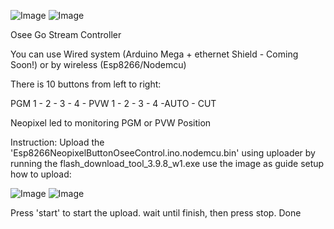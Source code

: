![Image](https://github.com/user-attachments/assets/00b93f89-7881-438d-a1f3-57e3f0499749)
![Image](https://github.com/VQey/OseeUdpController/blob/main/Firmware%20and%20uploader/1.png)

Osee Go Stream Controller

You can use Wired system (Arduino Mega + ethernet Shield - Coming Soon!) or by wireless (Esp8266/Nodemcu)

There is 10 buttons from left to right:

PGM 1 - 2 - 3 - 4 - PVW 1 - 2 - 3 - 4 -AUTO - CUT

Neopixel led to monitoring PGM or PVW Position

Instruction:
Upload the 'Esp8266NeopixelButtonOseeControl.ino.nodemcu.bin' using uploader by running the flash_download_tool_3.9.8_w1.exe
use the image as guide setup how to upload:


![Image](https://github.com/VQey/OseeUdpController/blob/main/Firmware%20and%20uploader/2.png)
![Image](https://github.com/VQey/OseeUdpController/blob/main/Firmware%20and%20uploader/3.png)

Press 'start' to start the upload. wait until finish, then press stop. Done
